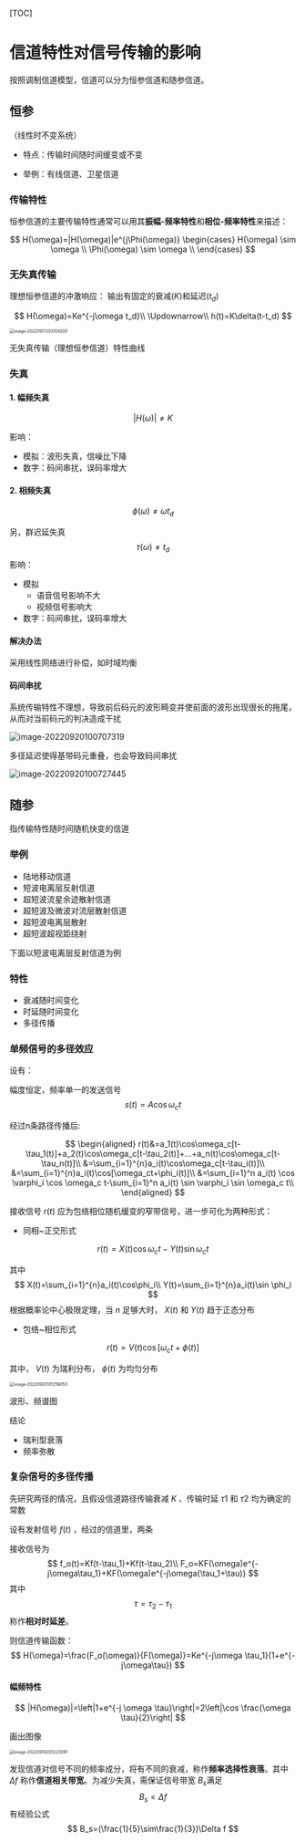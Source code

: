 [TOC]

# 信道特性对信号传输的影响

按照调制信道模型，信道可以分为恒参信道和随参信道。

## 恒参

（线性时不变系统）

- 特点：传输时间随时间缓变或不变

- 举例：有线信道、卫星信道

### 传输特性

恒参信道的主要传输特性通常可以用其**振幅-频率特性**和**相位-频率特性**来描述：

$$
H(\omega)=|H(\omega)|e^{j\Phi(\omega)}  
 \begin{cases}
 H(\omega) \sim \omega \\
 \Phi(\omega) \sim \omega \\
 \end{cases}
$$

### 无失真传输

理想恒参信道的冲激响应：
输出有固定的衰减($K$)和延迟($t_d$)

$$
H(\omega)=Ke^{-j\omega t_d}\\
\Updownarrow\\
h(t)=K\delta(t-t_d)
$$

<img src="https://mypic-1312707183.cos.ap-nanjing.myqcloud.com/image-20220917203104200.png" alt="image-20220917203104200" style="zoom: 50%;" />

无失真传输（理想恒参信道）特性曲线

### 失真

#### 1. 幅频失真

$$
|H(\omega)|\neq K
$$

影响：

- 模拟：波形失真，信噪比下降
- 数字：码间串扰，误码率增大

#### 2. 相频失真

$$
\phi(\omega)\neq \omega t_d
$$

另，群迟延失真
$$
\tau(\omega)\neq t_d
$$
影响：

- 模拟
  - 语音信号影响不大
  - 视频信号影响大
- 数字：码间串扰，误码率增大

#### 解决办法

采用线性网络进行补偿，如时域均衡

#### 码间串扰

系统传输特性不理想，导致前后码元的波形畸变并使前面的波形出现很长的拖尾，从而对当前码元的判决造成干扰

![image-20220920100707319](https://mypic-1312707183.cos.ap-nanjing.myqcloud.com/image-20220920100707319.png)

多径延迟使得基带码元重叠，也会导致码间串扰

![image-20220920100727445](https://mypic-1312707183.cos.ap-nanjing.myqcloud.com/image-20220920100727445.png)

## 随参

指传输特性随时间随机快变的信道

### 举例

- 陆地移动信道
- 短波电离层反射信道
- 超短波流星余迹散射信道
- 超短波及微波对流层散射信道
- 超短波电离层散射
- 超短波超视距绕射

下面以短波电离层反射信道为例

### 特性

- 衰减随时间变化
- 时延随时间变化
- 多径传播

### 单频信号的多径效应

设有：

幅度恒定，频率单一的发送信号
$$
s(t)=A\cos\omega_c t
$$

经过n条路径传播后:

$$
\begin{aligned}
r(t)&=a_1(t)\cos\omega_c[t-\tau_1(t)]+a_2(t)\cos\omega_c[t-\tau_2(t)]+...+a_n(t)\cos\omega_c[t-\tau_n(t)]\\
&=\sum_{i=1}^{n}a_i(t)\cos\omega_c[t-\tau_i(t)]\\
&=\sum_{i=1}^{n}a_i(t)\cos[\omega_ct+\phi_i(t)]\\
&=\sum_{i=1}^n a_i(t) \cos \varphi_i \cos \omega_c t-\sum_{i=1}^n a_i(t) \sin \varphi_i \sin \omega_c t\\
\end{aligned}
$$

接收信号 $r(t)$ 应为包络相位随机缓变的窄带信号，进一步可化为两种形式：

- 同相~正交形式

$$
r(t)=X(t)\cos \omega_c t-Y(t)\sin \omega_c t
$$

其中
$$
X(t)=\sum_{i=1}^{n}a_i(t)\cos\phi_i\\
Y(t)=\sum_{i=1}^{n}a_i(t)\sin \phi_i
$$
根据概率论中心极限定理，当 $n$ 足够大时， $X(t)$ 和 $Y(t)$ 趋于正态分布

- 包络~相位形式

$$
r(t)=V(t)\cos[\omega_ct+\phi(t)]
$$

其中， $V(t)$ 为瑞利分布， $\phi(t)$ 为均匀分布

<img src="https://mypic-1312707183.cos.ap-nanjing.myqcloud.com/image-20220920101259053.png" alt="image-20220920101259053" style="zoom: 50%;" />

波形、频谱图

结论

- 瑞利型衰落
- 频率弥散

### 复杂信号的多径传播

先研究两径的情况，且假设信道路径传输衰减 $K$ 、传输时延 $\tau 1$ 和 $\tau 2$ 均为确定的常数

设有发射信号 $f(t)$ ，经过的信道里，两条

接收信号为
$$
f_o(t)=Kf(t-\tau_1)+Kf(t-\tau_2)\\
F_o=KF(\omega)e^{-j\omega\tau_1}+KF(\omega)e^{-j\omega(\tau_1+\tau)}
$$
其中
$$
\tau=\tau_2-\tau_1
$$
称作**相对时延差**。

则信道传输函数：
$$
H(\omega)=\frac{F_o(\omega)}{F(\omega)}=Ke^{-j\omega \tau_1}(1+e^{-j\omega\tau})
$$



#### 幅频特性

$$
|H(\omega)|=\left|1+e^{-j \omega \tau}\right|=2\left|\cos \frac{\omega \tau}{2}\right|
$$

画出图像

<img src="https://mypic-1312707183.cos.ap-nanjing.myqcloud.com/image-20220918205223091.png" alt="image-20220918205223091" style="zoom:50%;" />

发现信道对信号不同的频率成分，将有不同的衰减，称作**频率选择性衰落**。其中 $\Delta f$ 称作**信道相关带宽**。为减少失真，需保证信号带宽 $B_s$满足 
$$
B_s<\Delta f
$$
有经验公式
$$
B_s=(\frac{1}{5}\sim\frac{1}{3})\Delta f
$$

## 
